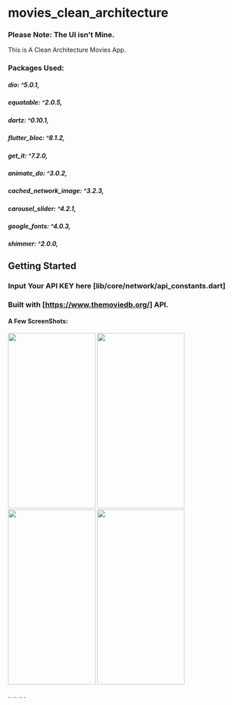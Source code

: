 # movies_clean_architecture

### Please Note: The UI isn't Mine.

This is A Clean Architecture Movies App.
### Packages Used:
##### dio: ^5.0.1,
##### equatable: ^2.0.5,
##### dartz: ^0.10.1,
##### flutter_bloc: ^8.1.2,
##### get_it: ^7.2.0,
##### animate_do: ^3.0.2,
##### cached_network_image: ^3.2.3,
##### carousel_slider: ^4.2.1,
##### google_fonts: ^4.0.3,
##### shimmer: ^2.0.0,

## Getting Started
### Input Your API KEY here [lib/core/network/api_constants.dart]
### Built with [https://www.themoviedb.org/] API.

#### A Few ScreenShots:
  
<img src="https://user-images.githubusercontent.com/85020587/227742504-892091fe-e34d-459f-82c1-efa57c431717.png" width="200" height="400" />         <img src="https://user-images.githubusercontent.com/85020587/227984544-3c4e24d3-2fcf-4b8b-aafa-c64c95f71707.png" width="200" height="400" />                         <img src="https://user-images.githubusercontent.com/85020587/228091011-12e6e09d-cb6b-4fd2-aeb9-2da1924ca3cd.png" width="200" height="400" />            <img src="https://user-images.githubusercontent.com/85020587/228091065-5e93527a-0bb2-47d1-9e9a-8ef370732bbd.png" width="200" height="400" />

..
..
..
.
